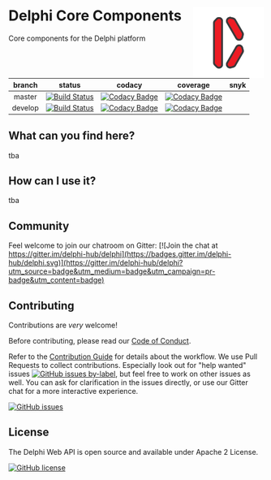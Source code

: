 # Delphi Core Components <img src="https://github.com/delphi-hub/delphi/raw/master/img/delphi.png" align="right" height=140/>

Core components for the Delphi platform

|branch | status | codacy | coverage | snyk |
| :---: | :---: | :---: | :---: |  :---: |  
| master | [![Build Status](https://travis-ci.org/delphi-hub/delphi-core.svg?branch=master)](https://travis-ci.org/delphi-hub/delphi-core) | [![Codacy Badge](https://api.codacy.com/project/badge/Grade/395d1d2ea48b47b79288d6ec5fdcb572)](https://www.codacy.com/manual/delphi-hub/delphi-core?utm_source=github.com&amp;utm_medium=referral&amp;utm_content=delphi-hub/delphi-core&amp;utm_campaign=Badge_Grade) | [![Codacy Badge](https://api.codacy.com/project/badge/Coverage/395d1d2ea48b47b79288d6ec5fdcb572)](https://www.codacy.com/manual/delphi-hub/delphi-core?utm_source=github.com&utm_medium=referral&utm_content=delphi-hub/delphi-core&utm_campaign=Badge_Coverage) | |
| develop | [![Build Status](https://travis-ci.org/delphi-hub/delphi-core.svg?branch=develop)](https://travis-ci.org/delphi-hub/delphi-core) | [![Codacy Badge](https://api.codacy.com/project/badge/Grade/395d1d2ea48b47b79288d6ec5fdcb572?branch=develop)](https://www.codacy.com/manual/delphi-hub/delphi-core?branch=develop&utm_source=github.com&utm_medium=referral&utm_content=delphi-hub/delphi-core&utm_campaign=Badge_Grade) | [![Codacy Badge](https://api.codacy.com/project/badge/Coverage/395d1d2ea48b47b79288d6ec5fdcb572?branch=develop)](https://www.codacy.com/manual/delphi-hub/delphi-core?branch=develop&utm_source=github.com&utm_medium=referral&utm_content=delphi-hub/delphi-core&utm_campaign=Badge_Coverage) | |

## What can you find here?

tba


## How can I use it?

tba

## Community

Feel welcome to join our chatroom on Gitter: [![Join the chat at https://gitter.im/delphi-hub/delphi](https://badges.gitter.im/delphi-hub/delphi.svg)](https://gitter.im/delphi-hub/delphi?utm_source=badge&utm_medium=badge&utm_campaign=pr-badge&utm_content=badge)


## Contributing

Contributions are *very* welcome!

Before contributing, please read our [Code of Conduct](CODE_OF_CONDUCT.md).

Refer to the [Contribution Guide](CONTRIBUTING.md) for details about the workflow.
We use Pull Requests to collect contributions. Especially look out for "help wanted" issues
[![GitHub issues by-label](https://img.shields.io/github/issues/delphi-hub/delphi-core/help%20wanted.svg)](https://github.com/delphi-hub/delphi-core/issues?q=is%3Aopen+is%3Aissue+label%3A%22help+wanted%22),
but feel free to work on other issues as well.
You can ask for clarification in the issues directly, or use our Gitter
chat for a more interactive experience.

[![GitHub issues](https://img.shields.io/github/issues/delphi-hub/delphi-core.svg)](https://github.com/delphi-hub/delphi-core/issues)


## License

The Delphi Web API is open source and available under Apache 2 License.

[![GitHub license](https://img.shields.io/github/license/delphi-hub/delphi-core.svg)](https://github.com/delphi-hub/delphi-core/blob/master/LICENSE)
